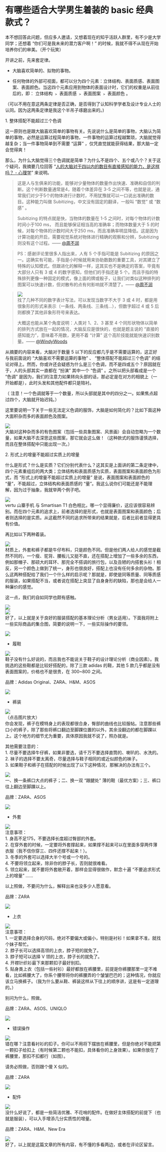 # 有哪些适合大学男生着装的 basic 经典款式？

本不想回答此问题，但应多人邀请，又想着现在的知乎活跃人群里，有不少是大学同学；还想着 “你们可是我未来的潜力客户啊！” 的时候，我就不得不从现在开始培养你们的审美。（开个玩笑）  

开讲之前，先来套定律。  

*   大脑喜欢简单的、拟物的事物。  

*   任何物体的外部可视面，都可以分为四个元素：立体结构、表面质感、表面图案、表面颜色。当这四个元素应用到物体的表面设计时，它们的权重是从前往后的，即： 立体结构 ﹥ 表面质感 ﹥ 表面图案 ﹥ 表面颜色 。  

（可以不用在意这两条定律是否正确，是否得到了认知科学学者及设计专业人士的认同。因为这两条定律是我这个半吊子琢磨出来的。)  

1\. 整体搭配不能超过三个色调  

这一原则也是跟大脑喜欢简单的事物有关。先说说什么是简单的事物，大脑认为简单的事物，必然是运算过程简单的事物，一件事物的运算过程越繁琐，大脑就觉得越复杂；当一件事物简单到不需要 “运算” ，仅凭直觉就能获得结果，那大脑一定会觉得爽！  

那么，为什么大脑觉得三个色调就是简单？为什么不是四个、五个或八个？关于这个疑问，我摘要几位回答 “[人的大脑对于四以内的数目有直接感知的能力，是这样吗？ - 心理学](http://www.zhihu.com/question/24652648)” 来说明。  

> 这是人与生俱来的功能，能够对少量物体的数量作出快速、准确和自信的判断。这个判断数量通常是4，随着个体差异在 3-5 之间不等，也就是说，通常我们对少于5个的物体进行计数时，不用犹豫就可以一口说出准确的数目。这种能力叫做 Subitizing，中文没有固定的翻译，一般叫 “数觉” 或 “数感” 。  
>   
> Subitizing 的特点就是快，当物体的数量在 1-5 之间时，对每个物体的计数时间小于100 ms， 而且能够保证相当高的准确率；而物体数量大于 5 的时候，对每个物体的计数时间大于250 ms，而且准确率明显降低。这是因为计算功能的开启，需要视觉系统对物体进行精确的观察和分辨，Subitizing 则没有这个过程。—— [@周不润](//www.zhihu.com/people/7d19ef732e9524eaa75b71832188f719)

> PS：感谢评论里很多人指出来，人有 5 个手指可能是 Subitizing 的原因之一。这确实有可能，手指是小时候就用来协助数数的重要工具，对其建立了特殊的认知模式。但跟进化的解释一样，这其实也不是确定的答案，毕竟有大部分人只有 3 或 4 的数字感知，但他们的手指还是 5 个。而且手指的特殊排列更像一种固定的模式，像上面的牌或骰子，让我们对类似这种排列的图案可以快速计数，但对散布的点有何影响就不清楚了。—— [@周不润](//www.zhihu.com/people/7d19ef732e9524eaa75b71832188f719)

> ![](https://pic1.zhimg.com/d657dd9bb0d1dd3def96c3723e3a2620_b.jpg)  
> 找了几种不同的数字表计写法，可以发现当数字不大于 3 或 4 时，都是用很象形的形式来表示（一条线、两条线、三条线...），但数字超过 4 或 5 后则都换了其他非象形符号来表达。  
>   
> 大概这也能从某个角度说明：人类对 1、2、3 甚至 4 个同形状物体以简单的排列方式放在一起的情况，大脑反应是很快的，也就是题主说的 “直接的感知能力”，意味着不用数，更用不着 “计算” 这个高阶技能就能快速识别数量。—— [@WindyWoods](//www.zhihu.com/people/032c0e41f7890adf3b105d249f8cbf36)

从摘要的内容来看，大脑对于数量 5 以下的反应都几乎是不需要运算的，这正好与我前面说的 “大脑喜欢不需要运算的事物” 、 “整体搭配不能超过三个色调” 的结论对得上。然而，你或许还会疑惑为什么是三个色调，而不是四或五个？原因就在于，人的头部其实一直都在 “扮演” 其中一个 “色调” 。之所以把头部看成是一个 “色调” 是因为，我们的注意力如果转向头部的话，那必定是在对方的相貌上（一开始都是），此时头发和其他配件都只是陪衬。  

（ 注意！一个色调就等于一个数量，所以头部就是其中的四分之一。如果焦点超过四个，大脑就开始迟钝。）  

这里要说明一下关于一些无法定义色调的服饰，大脑是如何简化的？比如下面这种大面积杂而多的表面颜色及图案。  

![](https://pic1.zhimg.com/3c2711445e1fbc253b3712e229c2bcf0_b.jpg)  
大脑对这种杂而多的有色图案（包括一些具象图案、风景画）会自动忽略为一个数量，如果大脑不去深思这些图案，那它就会这么做！（这种款式的服饰谨慎选择，而且在整体搭配中只能出现一次。）  

2\. 形式上的增量不能超过实质上的增量  

什么是形式？什么是实质？它们分别代表什么？这其实是上面讲的第二条定律中，四个元素重组后的两大类；立体结构和表面质感为实质，表面图案和表面颜色为形式，而 “形式上的增量不能超过实质上的增量” 是说，表面图案和表面颜色的 “量”，不能超过，立体结构和表面质感的 “量”。我这么说你们可能还是不能理解，因为过于抽象，我就举两个例子吧。  

![](https://pic2.zhimg.com/5f8883c72b42d563af11dbf5b4e92e55_b.jpg)  
vertu 山寨手机 与 Smartisan T1 白色相比，哪一个显得廉价，这应该很容易辨别。而在四个元素的追求上，前者选择的是形式，也就是表面图案和表面颜色；后者则选择的是实质。从这截然不同的追求所带来的结果就是，后者比前者显得更具有价值。  

再比如以下两种着装。  

![](https://pic4.zhimg.com/d8110338996674cd94087561bdf3f227_b.jpg)  
材质上，外套和裤子都是牛仔布料，只是颜色不同。但是他们两人给人的感觉是截然不同的，一个瘦、驼背、腰板儿又挺不直，还在搭配上增加了一些多余的东西，例如那帽子、那硕大的耳环、那完全不搭调的旅行包，以及丑陋的内搭套头衫！相反，另一个颜色上做到了统一，身形也很良好，搭配上也没有任何多余的杂物。那么这两种搭配给了我们一个什么样的启示呢？那就是，即使是同等质量、同等质感的服装，如果搭配不当，或者说在搭配上突显了自身身形的缺陷，那也是会给人一种廉价的感觉。  

这一点，我们的自如同学也颇有感触。  

![](https://pic4.zhimg.com/fbe7cdc163c15b12adb7b7180062960f_b.jpg)  
![](https://pic2.zhimg.com/09814ef64610d23b66a090a4f1559ea9_b.jpg)  
好了，以上就是关于良好的服装搭配的基本理论分析（男女适用）。下面我将附上一些实际商品的集合图，简要的说明一下，一些实际操作的要领。  

![](https://pic2.zhimg.com/4301e0d08ce7ca305893338bc7a89f29_b.jpg)  

*   履鞋  

![](https://pic3.zhimg.com/f46c5386ec7cbd7ceb3d7d670fa25c4a_b.jpg)  
鞋子没有什么好说的，而且我也不能说关于鞋子的设计理论分析（商业因素）。我挑选的这些鞋都是比较好搭配的，除了三款 adidas 的鞋，其他 5 款几乎都是没有表面图案的，价格也不是很贵，在 300~800 之间。  

品牌：Adidas Original、ZARA、H&M、ASOS  

![](https://pic2.zhimg.com/4301e0d08ce7ca305893338bc7a89f29_b.jpg)  

*   裤装  

![](https://pic4.zhimg.com/7fcbdb56e102cad16682a5f8300a988f_b.jpg)  
（点击图片放大）  
你会发现，裤子在模特身上的表现都很合身，臀部的曲线也比较服帖。注意那些裤口小的裤子，除了那些将裤口翻边至脚踝位置的以外，其余没翻边的都在脚踝以上。这个地方的细节尤为重要，具体原因我就不说了，照办就是。  

其他需要注意的：  
1\. 尽量不要选择牛仔裤，如果非要选，请千万不要选择直筒的、喇叭的、水洗的。  
2\. 袜子的选择不要太离奇，尽量选择与鞋子相同的或近似颜色的袜子。  
3\. 如果鞋子和裤子在搭配的时候出现了以下这种情况，那解决的办法有三个。  

![](https://pic1.zhimg.com/257abd1735d1d6190a15f1b72bab91fc_b.jpg)  
一、换一条裤口大点的裤子；二、换一双 “跟腱处” 薄的鞋（最优方案）；三、裤口往上翻边至脚踝以上。  

品牌：ZARA、ASOS  

![](https://pic2.zhimg.com/4301e0d08ce7ca305893338bc7a89f29_b.jpg)  

*   外套  

![](https://pic4.zhimg.com/b14bd99690670f0e1dfcddc321f84643_b.jpg)  
注意事项：  
1\. 身高不足175，不要选择长度超过臀部的外套。  
2\. 在穿外套的时候，一定要将外套撑起来，如果撑不起来可以在里面多穿两件薄衣服（我不信你穿三、四件还撑不起来！）。  
3\. 冬季的外套可以选择大半个号或一个号的。  
4\. 不要将领立起来，除非你的脖子长，否则就很难看。  
5\. 领立起来，就不要将外套敞开着，那样会显得很做作，默念十遍 “不要追求形式上的增量” ……  

以上照做，不要问为什么，解释出来也没多少人愿意看。  

品牌：ZARA  

![](https://pic2.zhimg.com/4301e0d08ce7ca305893338bc7a89f29_b.jpg)  

*   上衣  

![](https://pic2.zhimg.com/7bcad80c57f50d58c247f4b7c5687591_b.jpg)  
注意事项：  
1\. 一定要选择合身的尺码，绝对不要偏大或偏小，特别是衬衫！如果拿不准，就找个妹子帮忙。  
2\. 脖子长可以选择高领的上衣，脖子短的就免了。  
3\. 脖子短可以选择 V 领的上衣，脖子长的就免了。  
4\. 开襟针织衫最下来那颗扣子最好别扣。  
5\. 贴身类上衣（包括一些衬衫）最好都放在裤腰里，前提是你裤腰那里一定不难看，比如裤腰大了，你系个腰带将你的裤腰弄的个皱皱巴巴的；这种情况，你就应该立马换裤子。（我为什么要从鞋、裤装这样从下往上的顺序讲，这是有一定道理的。）  

别问为什么，照做。  

品牌：ZARA、ASOS、UNIQLO  

![](https://pic2.zhimg.com/4301e0d08ce7ca305893338bc7a89f29_b.jpg)  

*   错误操作  

![](https://pic1.zhimg.com/1832c2f541b4c59bdac7675a08555a08_b.jpg)  
错在哪？注意看衬衫的扣子。你可以不用将下摆放在裤腰里，但是你绝对不能把第一颗扣子给扣上（有时候第二颗也不能扣，具体看你的上身效果）。如果你放在了裤腰里，那扣不扣都行（如图）。  

请务必照做，否则跟个傻 X 似的。  

品牌：ZARA  

![](https://pic2.zhimg.com/4301e0d08ce7ca305893338bc7a89f29_b.jpg)  

*   配件  

![](https://pic3.zhimg.com/65c47ef05162b44b3d5d0ce9f641a846_b.jpg)  
没什么好说了，都是一些简洁优雅、不花哨的配件。在做好主体搭配的前提下（也就是服装），可以入手增添几分实质性的增量。  

品牌：ZARA、H&M、New Era  

![](https://pic2.zhimg.com/4301e0d08ce7ca305893338bc7a89f29_b.jpg)  
好了，以上就是这篇文章的所有内容，有不懂的多看两边，或者在评论区留言。